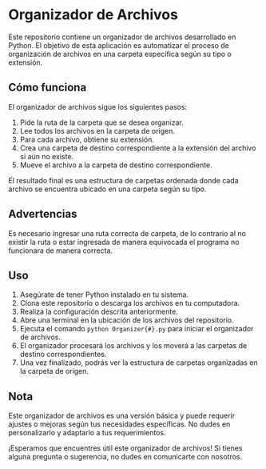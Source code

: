 # Organizador de Archivos

Este repositorio contiene un organizador de archivos desarrollado en Python. El objetivo de esta aplicación es automatizar el proceso de organización de archivos en una carpeta específica según su tipo o extensión.

## Cómo funciona

El organizador de archivos sigue los siguientes pasos:

1. Pide la ruta de la carpeta que se desea organizar.
2. Lee todos los archivos en la carpeta de origen.
3. Para cada archivo, obtiene su extensión.
4. Crea una carpeta de destino correspondiente a la extensión del archivo si aún no existe.
5. Mueve el archivo a la carpeta de destino correspondiente.

El resultado final es una estructura de carpetas ordenada donde cada archivo se encuentra ubicado en una carpeta según su tipo.

## Advertencias

Es necesario ingresar una ruta correcta de carpeta, de lo contrario al no existir la ruta o estar ingresada de manera equivocada el programa no funcionara de manera correcta.

## Uso

1. Asegúrate de tener Python instalado en tu sistema.
2. Clona este repositorio o descarga los archivos en tu computadora.
3. Realiza la configuración descrita anteriormente.
4. Abre una terminal en la ubicación de los archivos del repositorio.
5. Ejecuta el comando `python Organizer{#}.py` para iniciar el organizador de archivos.
6. El organizador procesará los archivos y los moverá a las carpetas de destino correspondientes.
7. Una vez finalizado, podrás ver la estructura de carpetas organizadas en la carpeta de origen.


## Nota

Este organizador de archivos es una versión básica y puede requerir ajustes o mejoras según tus necesidades específicas. No dudes en personalizarlo y adaptarlo a tus requerimientos.

¡Esperamos que encuentres útil este organizador de archivos! Si tienes alguna pregunta o sugerencia, no dudes en comunicarte con nosotros.

